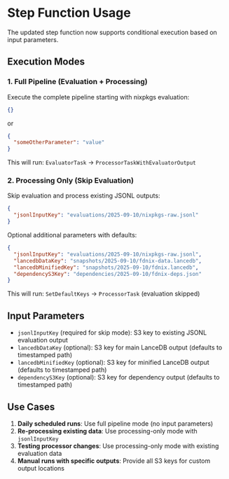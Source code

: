 # Step Function Usage

The updated step function now supports conditional execution based on input parameters.

## Execution Modes

### 1. Full Pipeline (Evaluation + Processing)
Execute the complete pipeline starting with nixpkgs evaluation:

```json
{}
```

or 

```json
{
  "someOtherParameter": "value"
}
```

This will run: `EvaluatorTask` → `ProcessorTaskWithEvaluatorOutput`

### 2. Processing Only (Skip Evaluation)
Skip evaluation and process existing JSONL outputs:

```json
{
  "jsonlInputKey": "evaluations/2025-09-10/nixpkgs-raw.jsonl"
}
```

Optional additional parameters with defaults:
```json
{
  "jsonlInputKey": "evaluations/2025-09-10/nixpkgs-raw.jsonl",
  "lancedbDataKey": "snapshots/2025-09-10/fdnix-data.lancedb",
  "lancedbMinifiedKey": "snapshots/2025-09-10/fdnix.lancedb", 
  "dependencyS3Key": "dependencies/2025-09-10/fdnix-deps.json"
}
```

This will run: `SetDefaultKeys` → `ProcessorTask` (evaluation skipped)

## Input Parameters

- `jsonlInputKey` (required for skip mode): S3 key to existing JSONL evaluation output
- `lancedbDataKey` (optional): S3 key for main LanceDB output (defaults to timestamped path)
- `lancedbMinifiedKey` (optional): S3 key for minified LanceDB output (defaults to timestamped path)
- `dependencyS3Key` (optional): S3 key for dependency output (defaults to timestamped path)

## Use Cases

1. **Daily scheduled runs**: Use full pipeline mode (no input parameters)
2. **Re-processing existing data**: Use processing-only mode with `jsonlInputKey`
3. **Testing processor changes**: Use processing-only mode with existing evaluation data
4. **Manual runs with specific outputs**: Provide all S3 keys for custom output locations